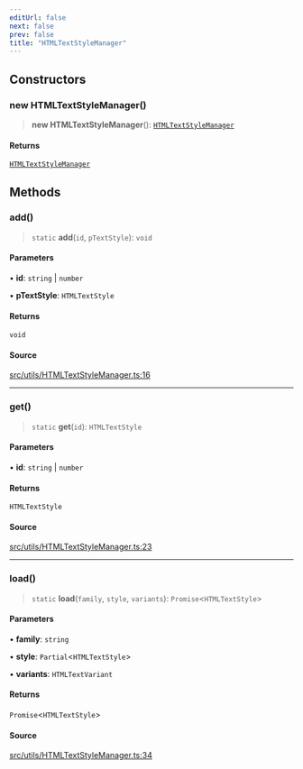 ```yaml
---
editUrl: false
next: false
prev: false
title: "HTMLTextStyleManager"
---
```


## Constructors

### new HTMLTextStyleManager()

> **new HTMLTextStyleManager**(): [`HTMLTextStyleManager`](/api/classes/htmltextstylemanager/)

#### Returns

[`HTMLTextStyleManager`](/api/classes/htmltextstylemanager/)

## Methods

### add()

> `static` **add**(`id`, `pTextStyle`): `void`

#### Parameters

• **id**: `string` \| `number`

• **pTextStyle**: `HTMLTextStyle`

#### Returns

`void`

#### Source

[src/utils/HTMLTextStyleManager.ts:16](https://github.com/relishinc/dill-pixel/blob/c79d8e8552aaa0f13a29535c819ae67d025b4669/src/utils/HTMLTextStyleManager.ts#L16)

***

### get()

> `static` **get**(`id`): `HTMLTextStyle`

#### Parameters

• **id**: `string` \| `number`

#### Returns

`HTMLTextStyle`

#### Source

[src/utils/HTMLTextStyleManager.ts:23](https://github.com/relishinc/dill-pixel/blob/c79d8e8552aaa0f13a29535c819ae67d025b4669/src/utils/HTMLTextStyleManager.ts#L23)

***

### load()

> `static` **load**(`family`, `style`, `variants`): `Promise`\<`HTMLTextStyle`\>

#### Parameters

• **family**: `string`

• **style**: `Partial`\<`HTMLTextStyle`\>

• **variants**: `HTMLTextVariant`

#### Returns

`Promise`\<`HTMLTextStyle`\>

#### Source

[src/utils/HTMLTextStyleManager.ts:34](https://github.com/relishinc/dill-pixel/blob/c79d8e8552aaa0f13a29535c819ae67d025b4669/src/utils/HTMLTextStyleManager.ts#L34)
